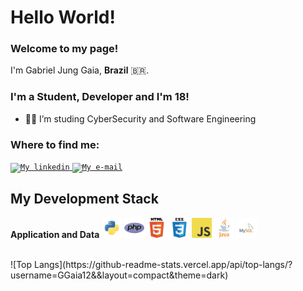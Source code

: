 # Hello World! 

### Welcome to my page!
<p>
  I'm Gabriel Jung Gaia, 
  <b>Brazil</b> 🇧🇷.
</p>

### I'm a Student, Developer and I'm 18!


- 🐱‍💻 I’m studing CyberSecurity and Software Engineering


### Where to find me:

<a href="https://www.linkedin.com/in/gabriel-jung-gaia-a00861210/">
  <code><img alt="My linkedin" width="28" src="https://upload.wikimedia.org/wikipedia/commons/thumb/c/ca/LinkedIn_logo_initials.png/600px-LinkedIn_logo_initials.png" /></code>
</a>

<a href="mailto:biel.gaia900@gmail.com">
  <code><img alt="My e-mail" width="32" src="https://cdn-icons-png.flaticon.com/512/732/732200.png" /></code>
</a>
<br>

## My Development Stack

**Application and Data**
<code><img height="32" src="https://raw.githubusercontent.com/github/explore/80688e429a7d4ef2fca1e82350fe8e3517d3494d/topics/python/python.png" alt="Python"/></code>
<code><img height="32" src="https://raw.githubusercontent.com/github/explore/80688e429a7d4ef2fca1e82350fe8e3517d3494d/topics/php/php.png" alt="PHP"/></code>
<code><img height="32" src="https://raw.githubusercontent.com/github/explore/80688e429a7d4ef2fca1e82350fe8e3517d3494d/topics/html/html.png" alt="HTML5"/></code>
<code><img height="32" src="https://raw.githubusercontent.com/github/explore/80688e429a7d4ef2fca1e82350fe8e3517d3494d/topics/css/css.png" alt="CSS"/></code>
<code><img height="32" src="https://raw.githubusercontent.com/github/explore/80688e429a7d4ef2fca1e82350fe8e3517d3494d/topics/javascript/javascript.png" alt="Javascript"/></code>
<code><img height="32" src="https://raw.githubusercontent.com/github/explore/80688e429a7d4ef2fca1e82350fe8e3517d3494d/topics/java/java.png" alt="Java"/></code>
<code><img height="32" src="https://raw.githubusercontent.com/github/explore/80688e429a7d4ef2fca1e82350fe8e3517d3494d/topics/mysql/mysql.png" alt="MySql"/></code>


<br>
![Top Langs](https://github-readme-stats.vercel.app/api/top-langs/?username=GGaia12&&layout=compact&theme=dark)

<br/>







